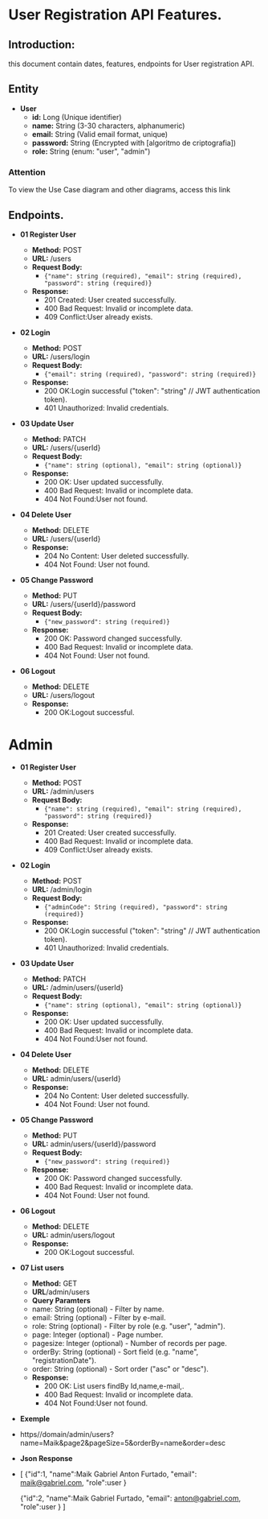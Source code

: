 # User Registration API Features.

## Introduction:

this document contain dates, features, endpoints for User registration API.


## Entity

* **User**
    * **id:** Long (Unique identifier)
    * **name:** String (3-30 characters, alphanumeric)
    * **email:** String (Valid email format, unique)
    * **password:** String (Encrypted with [algoritmo de criptografia])
    * **role:** String (enum: "user", "admin")

### Attention
To view the Use Case diagram and other diagrams, access this link

  ## Endpoints.
  
* **01 Register User**
    * **Method:** POST
    * **URL:** /users 
    * **Request Body:** 
        * `{"name": string (required), "email": string (required), "password": string (required)}`
    * **Response:**
        * 201 Created: User created successfully.
        * 400 Bad Request: Invalid or incomplete data.
        * 409 Conflict:User already exists.

* **02 Login**
    * **Method:** POST
    * **URL:** /users/login
    * **Request Body:** 
        * `{"email": string (required), "password": string (required)}`
    * **Response:**
        * 200 OK:Login successful ("token": "string" // JWT authentication token).
        * 401 Unauthorized: Invalid credentials.

* **03 Update User**
    * **Method:** PATCH
    * **URL:** /users/{userId}
    * **Request Body:** 
        * `{"name": string (optional), "email": string (optional)}` 
    * **Response:**
        * 200 OK: User updated successfully.
        * 400 Bad Request: Invalid or incomplete data.
        * 404 Not Found:User not found.

* **04 Delete User**
    * **Method:** DELETE
    * **URL:** /users/{userId}
    * **Response:**
        * 204 No Content: User deleted successfully.
        * 404 Not Found: User not found.

* **05 Change Password**
    * **Method:** PUT
    * **URL:** /users/{userId}/password
    * **Request Body:**
        * `{"new_password": string (required)}`
    * **Response:**
         * 200 OK: Password changed successfully.
        * 400 Bad Request: Invalid or incomplete data.
        * 404 Not Found: User not found.

* **06 Logout**
    * **Method:** DELETE
    * **URL:** /users/logout 
    * **Response:**
         * 200 OK:Logout successful.
     


# Admin

* **01 Register User**
    * **Method:** POST
    * **URL:** /admin/users 
    * **Request Body:** 
        * `{"name": string (required), "email": string (required), "password": string (required)}`
    * **Response:**
        * 201 Created: User created successfully.
        * 400 Bad Request: Invalid or incomplete data.
        * 409 Conflict:User already exists.

* **02 Login**
    * **Method:** POST
    * **URL:** /admin/login
    * **Request Body:** 
        * `{"adminCode": String (required), "password": string (required)}`
    * **Response:**
        * 200 OK:Login successful ("token": "string" // JWT authentication token).
        * 401 Unauthorized: Invalid credentials.

* **03 Update User**
    * **Method:** PATCH
    * **URL:** /admin/users/{userId}
    * **Request Body:** 
        * `{"name": string (optional), "email": string (optional)}` 
    * **Response:**
        * 200 OK: User updated successfully.
        * 400 Bad Request: Invalid or incomplete data.
        * 404 Not Found:User not found.

* **04 Delete User**
    * **Method:** DELETE
    * **URL:** admin/users/{userId}
    * **Response:**
        * 204 No Content: User deleted successfully.
        * 404 Not Found: User not found.

* **05 Change Password**
    * **Method:** PUT
    * **URL:** admin/users/{userId}/password
    * **Request Body:**
        * `{"new_password": string (required)}`
    * **Response:**
         * 200 OK: Password changed successfully.
        * 400 Bad Request: Invalid or incomplete data.
        * 404 Not Found: User not found.

* **06 Logout**
    * **Method:** DELETE
    * **URL:** admin/users/logout 
    * **Response:**
         * 200 OK:Logout successful.
     
* **07 List users**
    *  **Method:** GET
    *  **URL**/admin/users
    *  **Query Paramters**
    *  name: String (optional) - Filter by name.
    *  email: String (optional) - Filter by e-mail.
    *  role: String (optional) - Filter by role (e.g. "user", "admin").
    *  page: Integer (optional) - Page number.
    *  pagesize: Integer (optional) - Number of records per page.
    *  orderBy: String (optional) - Sort field (e.g. "name", "registrationDate").
    *  order: String (optional) - Sort order ("asc" or "desc").
    *   **Response:**
           * 200 OK: List users findBy Id,name,e-mail,.
           * 400 Bad Request: Invalid or incomplete data.
           * 404 Not Found:User not found.
* **Exemple**
* https//domain/admin/users?name=Maik&page2&pageSize=5&orderBy=name&order=desc
* **Json Response**
* [
    {"id":1,
     "name":Maik Gabriel Anton Furtado,
     "email": maik@gabriel.com,
     "role":user }

  {"id":2,
     "name":Maik Gabriel Furtado,
     "email": anton@gabriel.com,
     "role":user }
  ]


     


      
  
